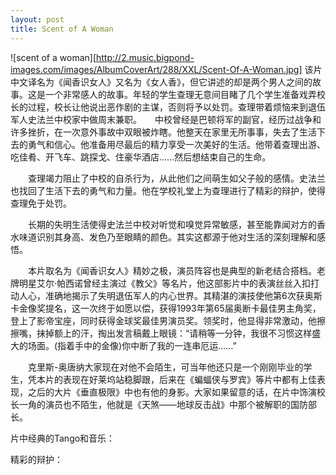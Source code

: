 ```yaml
---
layout: post
title: Scent of A Woman
---
```




![scent of a woman][http://2.music.bigpond-images.com/images/AlbumCoverArt/288/XXL/Scent-Of-A-Woman.jpg] 该片中文译名为《闻香识女人》又名为《女人香》，但它讲述的却是两个男人之间的故事。这是一个非常感人的故事。年轻的学生查理无意间目睹了几个学生准备戏弄校长的过程，校长让他说出恶作剧的主谋，否则将予以处罚。查理带着烦恼来到退伍军人史法兰中校家中做周末兼职。　　中校曾经是巴顿将军的副官，经历过战争和许多挫折，在一次意外事故中双眼被炸瞎。他整天在家里无所事事，失去了生活下去的勇气和信心。他准备用尽最后的精力享受一次美好的生活。他带着查理出游、吃佳肴、开飞车、跳探戈、住豪华酒店……然后想结束自己的生命。

　　查理竭力阻止了中校的自杀行为，从此他们之间萌生如父子般的感情。史法兰也找回了生活下去的勇气和力量。他在学校礼堂上为查理进行了精彩的辩护，使得查理免于处罚。

　　长期的失明生活使得史法兰中校对听觉和嗅觉异常敏感，甚至能靠闻对方的香水味道识别其身高、发色乃至眼睛的颜色。其实这都源于他对生活的深刻理解和感悟。

　　本片取名为《闻香识女人》精妙之极，演员阵容也是典型的新老结合搭档。老牌明星艾尔·帕西诺曾经主演过《教父》等名片，他这部影片中的表演丝丝入扣打动人心，准确地揭示了失明退伍军人的内心世界。其精湛的演技使他第6次获奥斯卡金像奖提名，这一次终于如愿以偿，获得1993年第65届奥断卡最佳男主角奖，登上了影帝宝座，同时获得金球奖最佳男演员奖。领奖时，他显得非常激动，他擦擦嘴，抹掉额上的汗，掏出发言稿戴上眼镜：“请稍等一分钟，我很不习惯这样盛大的场面。(指着手中的金像)你中断了我的一连串厄运……”

　　克里斯-奥唐纳大家现在对他不会陌生，可当年他还只是一个刚刚毕业的学生，凭本片的表现在好莱坞站稳脚跟，后来在《蝙蝠侠与罗宾》等片中都有上佳表现，之后的大片《垂直极限》中也有他的身影。大家如果留意的话，在片中饰演校长一角的演员也不陌生，他就是《天煞——地球反击战》中那个被解职的国防部长。

片中经典的Tango和音乐：

精彩的辩护：
